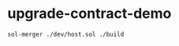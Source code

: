 <!--
 * @Description: 
 * @Version: 1.0
 * @Autor: z.cejay@gmail.com
 * @Date: 2022-10-01 14:37:30
 * @LastEditors: cejay
 * @LastEditTime: 2022-10-01 18:36:34
-->
# upgrade-contract-demo

    sol-merger ./dev/host.sol ./build


